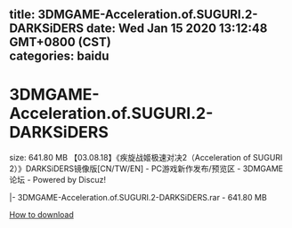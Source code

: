 
title: 3DMGAME-Acceleration.of.SUGURI.2-DARKSiDERS
date: Wed Jan 15 2020 13:12:48 GMT+0800 (CST)    
categories: baidu
---

# 3DMGAME-Acceleration.of.SUGURI.2-DARKSiDERS
size: 641.80 MB
 【03.08.18】《疾旋战姬极速对决2（Acceleration of SUGURI 2）》DARKSiDERS镜像版[CN/TW/EN] - PC游戏新作发布/预览区 - 3DMGAME论坛 - Powered by Discuz!
 
|- 3DMGAME-Acceleration.of.SUGURI.2-DARKSiDERS.rar - 641.80 MB

[How to download](https://bpcam.bemobtrk.com/go/2ceec3aa-1ca2-46d6-b9ff-aaa5c184517c?jno=485)